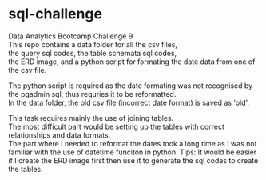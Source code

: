 # sql-challenge
Data Analytics Bootcamp Challenge 9  
This repo contains a data folder for all the csv files,  
the query sql codes, the table schemata sql codes,  
the ERD image, and a python script for formating the date data from one of the csv file.  

The python script is required as the date formating was not recognised by the pgadmin sql, thus requries it to be reformatted.  
In the data folder, the old csv file (incorrect date format) is saved as 'old'. 

This task requires mainly the use of joining tables.  
The most difficult part would be setting up the tables with correct relationships and data formats.  
The part where I needed to reformat the dates took a long time as I was not familiar with the use of datetime funciton in python. 
Tips: It would be easier if I create the ERD image first then use it to generate the sql codes to create the tables. 

